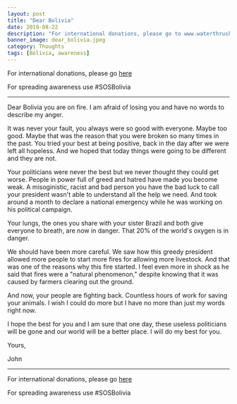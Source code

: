```yaml
---
layout: post
title: "Dear Bolivia"
date: 2019-08-22
description: "For international donations, please go to www.waterthruskin.com/aid-bolivia. For spreading awareness use #SOSBolivia. Dear Bolivia..."
banner_image: dear_bolivia.jpeg
category: Thoughts
tags: [Bolivia, awareness]
---
```


For international donations, please go [here](https://www.waterthruskin.com/aid-bolivia)

For spreading awareness use #SOSBolivia

---

Dear Bolivia you are on fire. I am afraid of losing you and have no words to describe my anger.

It was never your fault, you always were so good with everyone. Maybe too good. Maybe that was the reason that you were broken so many times in the past. You tried your best at being positive, back in the day after we were left all hopeless. And we hoped that today things were going to be different and they are not.

Your politicians were never the best but we never thought they could get worse. People in power full of greed and hatred have made you become weak. A misoginistic, racist and bad person you have the bad luck to call your president wasn't able to understand all the help we need. And took around a month to declare a national emergency while he was working on his political campaign.

Your lungs, the ones you share with your sister Brazil and both give everyone to breath, are now in danger. That 20% of the world's oxygen is in danger. 

We should have been more careful. We saw how this greedy president allowed more people to start more fires for allowing more livestock. And that was one of the reasons why this fire started. I feel even more in shock as he said that fires were a "natural phenomenon," despite knowing that it was caused by farmers clearing out the ground.

And now, your people are fighting back. Countless hours of work for saving your animals. I wish I could do more but I have no more than just my words right now.

I hope the best for you and I am sure that one day, these useless politicians will be gone and our world will be a better place. I will do my best for you.

Yours,

John

---

For international donations, please go [here](https://www.waterthruskin.com/aid-bolivia)

For spreading awareness use #SOSBolivia
